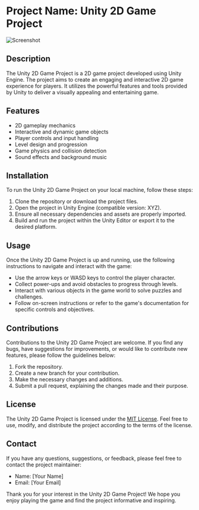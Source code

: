 # Project Name: Unity 2D Game Project

![Screenshot](screenshot.png)

## Description
The Unity 2D Game Project is a 2D game project developed using Unity Engine. The project aims to create an engaging and interactive 2D game experience for players. It utilizes the powerful features and tools provided by Unity to deliver a visually appealing and entertaining game.

## Features
- 2D gameplay mechanics
- Interactive and dynamic game objects
- Player controls and input handling
- Level design and progression
- Game physics and collision detection
- Sound effects and background music

## Installation
To run the Unity 2D Game Project on your local machine, follow these steps:
1. Clone the repository or download the project files.
2. Open the project in Unity Engine (compatible version: XYZ).
3. Ensure all necessary dependencies and assets are properly imported.
4. Build and run the project within the Unity Editor or export it to the desired platform.

## Usage
Once the Unity 2D Game Project is up and running, use the following instructions to navigate and interact with the game:
- Use the arrow keys or WASD keys to control the player character.
- Collect power-ups and avoid obstacles to progress through levels.
- Interact with various objects in the game world to solve puzzles and challenges.
- Follow on-screen instructions or refer to the game's documentation for specific controls and objectives.

## Contributions
Contributions to the Unity 2D Game Project are welcome. If you find any bugs, have suggestions for improvements, or would like to contribute new features, please follow the guidelines below:
1. Fork the repository.
2. Create a new branch for your contribution.
3. Make the necessary changes and additions.
4. Submit a pull request, explaining the changes made and their purpose.

## License
The Unity 2D Game Project is licensed under the [MIT License](LICENSE). Feel free to use, modify, and distribute the project according to the terms of the license.

## Contact
If you have any questions, suggestions, or feedback, please feel free to contact the project maintainer:

- Name: [Your Name]
- Email: [Your Email]

Thank you for your interest in the Unity 2D Game Project! We hope you enjoy playing the game and find the project informative and inspiring.
